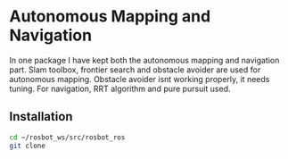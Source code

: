 # Autonomous Mapping and Navigation
In one package I have kept both the autonomous mapping and navigation part. Slam toolbox, frontier search and obstacle avoider are used for autonomous mapping. Obstacle avoider isnt working properly, it needs tuning.
For navigation, RRT algorithm and pure pursuit used.
## Installation
```bash
cd ~/rosbot_ws/src/rosbot_ros
git clone 
```
